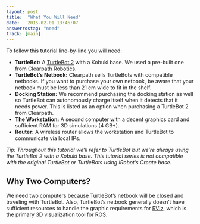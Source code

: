 ```yaml
---
layout: post
title:  "What You Will Need"
date:   2015-02-01 13:46:07
answerrostag: "need"
track: [main]
---
```


To follow this tutorial line-by-line you will need:

- **TurtleBot:** A [TurtleBot 2](http://www.turtlebot.com/) with a Kobuki base. We used a pre-built one from [Clearpath Robotics](http://www.clearpathrobotics.com/turtlebot_2/).
- **TurtleBot’s Netbook:** Clearpath sells TurtleBots with compatible netbooks.  If you want to purchase your own netbook, be aware that your netbook must be less than 21 cm wide to fit in the shelf.
- **Docking Station:** We recommend purchasing the docking station as well so TurtleBot can autonomously charge itself when it detects that it needs power.  This is listed as an option when purchasing a TurtleBot 2 from Clearpath.
- **The Workstation:** A second computer with a decent graphics card and sufficient RAM for 3D simulations (4 GB+).
- **Router:** A wireless router allows the workstation and TurtleBot to communicate via local IPs.


*Tip: Throughout this tutorial we’ll refer to TurtleBot but we’re always using the TurtleBot 2 with a Kobuki base.  This tutorial series is not compatible with the original TurtleBot or TurtleBots using iRobot’s Create base.*

## Why Two Computers?

We need two computers because TurtleBot’s netbook will be closed and traveling with TurtleBot. Also, TurtleBot’s netbook generally doesn’t have sufficient resources to handle the graphic requirements for [RViz](http://wiki.ros.org/rviz), which is the primary 3D visualization tool for ROS.
